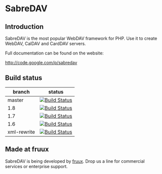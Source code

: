 SabreDAV
========

Introduction
------------

SabreDAV is the most popular WebDAV framework for PHP. Use it to create WebDAV, CalDAV and CardDAV servers.

Full documentation can be found on the website:

http://code.google.com/p/sabredav

Build status
------------

| branch      | status |
| ----------- | ------ |
| master      | [![Build Status](https://travis-ci.org/fruux/sabre-dav.png?branch=master)](https://travis-ci.org/fruux/sabre-dav) |
| 1.8         | [![Build Status](https://travis-ci.org/fruux/sabre-dav.png?branch=1.8)](https://travis-ci.org/fruux/sabre-dav) |
| 1.7         | [![Build Status](https://travis-ci.org/fruux/sabre-dav.png?branch=1.7)](https://travis-ci.org/fruux/sabre-dav) |
| 1.6         | [![Build Status](https://travis-ci.org/fruux/sabre-dav.png?branch=1.6)](https://travis-ci.org/fruux/sabre-dav) |
| xml-rewrite | [![Build Status](https://travis-ci.org/fruux/sabre-dav.png?branch=xml-rewrite)](https://travis-ci.org/fruux/sabre-dav) |

Made at fruux
-------------

SabreDAV is being developed by [fruux](https://fruux.com/). Drop us a line for commercial services or enterprise support.

